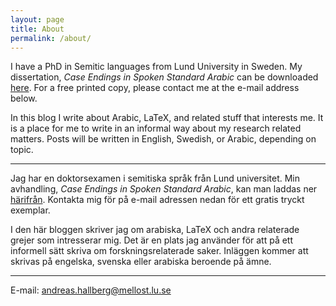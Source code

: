 ```yaml
---
layout: page
title: About
permalink: /about/
---
```


I have a PhD in Semitic languages from Lund University in Sweden. My dissertation, *Case Endings in Spoken Standard Arabic* can be downloaded [here](https://lup.lub.lu.se/search/ws/files/3772169/8852155.pdf). For a free printed copy, please contact me at the e-mail address below.

In this blog I write about Arabic, LaTeX, and related stuff that interests me. It is a place for me to write in an informal way about my research related matters. Posts will be written in English, Swedish, or Arabic, depending on topic.
 
***

Jag har en doktorsexamen i semitiska språk från Lund universitet. Min avhandling, *Case Endings in Spoken Standard Arabic*, kan man laddas ner [härifrån](https://lup.lub.lu.se/search/ws/files/3772169/8852155.pdf). Kontakta mig för på e-mail adressen nedan för ett gratis tryckt exemplar.

I den här bloggen skriver jag om arabiska, LaTeX och andra relaterade grejer som intresserar mig. Det är en plats jag använder för att på ett informell sätt skriva om forskningsrelaterade saker. Inläggen kommer att skrivas på engelska, svenska eller arabiska beroende på ämne.

***

E-mail: [andreas.hallberg@mellost.lu.se](mailto:andreas.hallberg@mellost.lu.se)
